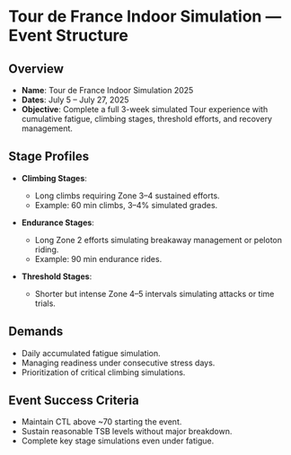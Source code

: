 # Tour de France Indoor Simulation — Event Structure

## Overview

- **Name**: Tour de France Indoor Simulation 2025
- **Dates**: July 5 – July 27, 2025
- **Objective**: Complete a full 3-week simulated Tour experience with cumulative fatigue, climbing stages, threshold efforts, and recovery management.

## Stage Profiles

- **Climbing Stages**:
  - Long climbs requiring Zone 3–4 sustained efforts.
  - Example: 60 min climbs, 3–4% simulated grades.

- **Endurance Stages**:
  - Long Zone 2 efforts simulating breakaway management or peloton riding.
  - Example: 90 min endurance rides.

- **Threshold Stages**:
  - Shorter but intense Zone 4–5 intervals simulating attacks or time trials.

## Demands

- Daily accumulated fatigue simulation.
- Managing readiness under consecutive stress days.
- Prioritization of critical climbing simulations.

## Event Success Criteria

- Maintain CTL above ~70 starting the event.
- Sustain reasonable TSB levels without major breakdown.
- Complete key stage simulations even under fatigue.
